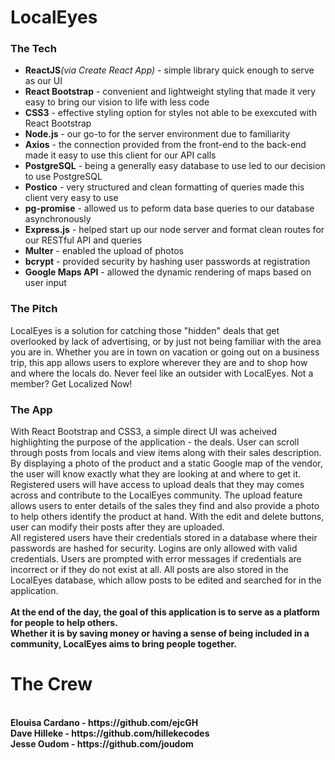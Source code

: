 <h1>LocalEyes</h1>

<h3>The Tech</h3>
<ul>
  <li><b>ReactJS</b><i>(via Create React App)</i> - simple library quick enough to serve as our UI</li>
  <li><b>React Bootstrap</b> - convenient and lightweight styling that made it very easy to bring our vision to life with less code</li>
  <li><b>CSS3</b> - effective styling option for styles not able to be exexcuted with React Bootstrap</li>
  <li><b>Node.js</b> - our go-to for the server environment due to familiarity</li>
  <li><b>Axios</b> - the connection provided from the front-end to the back-end made it easy to use this client for our API calls</li>
  <li><b>PostgreSQL</b> - being a generally easy database to use led to our decision to use PostgreSQL</li>
  <li><b>Postico</b> - very structured and clean formatting of queries made this client very easy to use</li>
  <li><b>pg-promise</b> - allowed us to peform data base queries to our database asynchronously</li>
  <li><b>Express.js</b> - helped start up our node server and format clean routes for our RESTful API and queries</li>
  <li><b>Multer</b> - enabled the upload of photos</li>
  <li><b>bcrypt</b> - provided security by hashing user passwords at registration</li>
  <li><b>Google Maps API</b> - allowed the dynamic rendering of maps based on user input</li>
</ul>
<body>
  <div>
    <h3>The Pitch</h3>
    <p>
        LocalEyes is a solution for catching those "hidden" deals that get overlooked by lack of advertising, or by just not being familiar with the area         you are in.
        Whether you are in town on vacation or going out on a business trip, this app allows users to explore wherever they are and to shop how and where         the locals do.
        Never feel like an outsider with LocalEyes. Not a member? Get Localized Now!
    </p>
    <h3>The App</h3>
    <p>
        With React Bootstrap and CSS3, a simple direct UI was acheived highlighting the purpose of the application - the deals.
        User can scroll through posts from locals and view items along with their sales description. 
        By displaying a photo of the product and a static Google map of the vendor, the user will know exactly what they are looking at and where to get         it. Registered users will have access to upload deals that they may comes across and contribute to the LocalEyes community.
        The upload feature allows users to enter details of the sales they find and also provide a photo to help others identify the product at hand.
        With the edit and delete buttons, user can modify their posts after they are uploaded.<br>
        All registered users have their credentials stored in a database where their passwords are hashed for security.
        Logins are only allowed with valid credentials. Users are prompted with error messages if credentials are incorrect or if they do not exist               at all. All posts are also stored in the LocalEyes database, which allow posts to be edited and searched for in the application.
        <br><br>
    <b>
        At the end of the day, the goal of this application is to serve as a platform for people to help others. <br>
        Whether it is by saving money or having         a sense of being included in a community, LocalEyes aims to bring people together.
    <b>
    </p>
  </div>
</body>
<footer>  
  <h1>The Crew</h1> <br>
  Elouisa Cardano - https://github.com/ejcGH <br>
  Dave Hilleke - https://github.com/hillekecodes <br>
  Jesse Oudom - https://github.com/joudom <br>
</footer>

